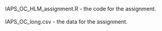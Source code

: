 IAPS_OC_HLM_assignment.R - the code for the assignment.
<br/>
<br/>
IAPS_OC_long.csv - the data for the assignment.
